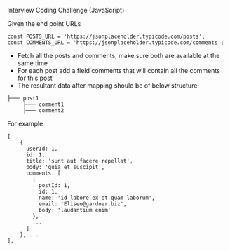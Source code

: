 Interview Coding Challenge (JavaScript)

Given the end point URLs

```
const POSTS_URL = 'https://jsonplaceholder.typicode.com/posts';
const COMMENTS_URL = 'https://jsonplaceholder.typicode.com/comments';
```

- Fetch all the posts and comments, make sure both are available at the same
  time
- For each post add a field comments that will contain all the comments for this
  post
- The resultant data after mapping should be of below structure:

```
├─── post1
     ├─── comment1
     ├─── comment2
```

For example

```
[
    {
      userId: 1,
      id: 1,
      title: 'sunt aut facere repellat',
      body: 'quia et suscipit',
      comments: [
        {
          postId: 1,
          id: 1,
          name: 'id labore ex et quam laborum',
          email: 'Eliseo@gardner.biz',
          body: 'laudantium enim'
        },
        ...
      ]
    }, ...
],
```
